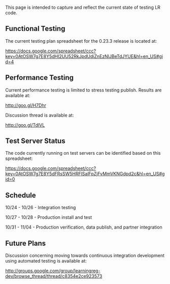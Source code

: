 This page is intended to capture and reflect the current state of testing LR code.

## Functional Testing

The current testing plan spreadsheet for the 0.23.3 release is located at: 

https://docs.google.com/spreadsheet/ccc?key=0AtOSW7g7E8Y5dHI2UU52RkJpdUdiZnEzNlJBeTdJYUE&hl=en_US#gid=4

## Performance Testing

Current performance testing is limited to stress testing publish.  Results are available at:

http://goo.gl/H7Dhr

Discussion thread is available at:

http://goo.gl/TdIVL 

## Test Server Status

The code currently running on test servers can be identified based on this spreadsheet: 

https://docs.google.com/spreadsheet/ccc?key=0AtOSW7g7E8Y5dFRsSW5HRFlSalFpZjFvMmVKNGdpd2c&hl=en_US#gid=0

## Schedule

10/24 - 10/26 - Integration testing

10/27 - 10/28 - Production install and test

10/31 - 11/04 - Production verification, data publish, and partner integration

## Future Plans

Discussion concerning moving towards continuous integration development using automated testing is available at:

http://groups.google.com/group/learningreg-dev/browse_thread/thread/c8354e2ce923573

